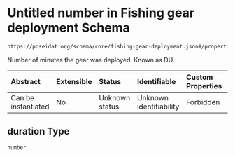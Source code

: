 # Untitled number in Fishing gear deployment Schema

```txt
https://poseidat.org/schema/core/fishing-gear-deployment.json#/properties/duration
```

Number of minutes the gear was deployed. Known as DU

| Abstract            | Extensible | Status         | Identifiable            | Custom Properties | Additional Properties | Access Restrictions | Defined In                                                                                        |
| :------------------ | :--------- | :------------- | :---------------------- | :---------------- | :-------------------- | :------------------ | :------------------------------------------------------------------------------------------------ |
| Can be instantiated | No         | Unknown status | Unknown identifiability | Forbidden         | Allowed               | none                | [fishing-gear-deployment.json*](schemas/core/fishing-gear-deployment.json "open original schema") |

## duration Type

`number`
